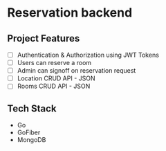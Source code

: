 # Reservation backend

## Project Features

- [ ] Authentication & Authorization using JWT Tokens
- [ ] Users can reserve a room
- [ ] Admin can signoff on reservation request
- [ ] Location CRUD API - JSON
- [ ] Rooms CRUD API - JSON

## Tech Stack

- Go
- GoFiber
- MongoDB
